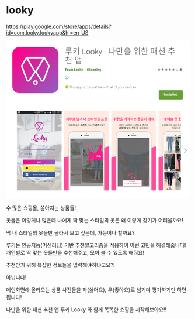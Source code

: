 # looky


https://play.google.com/store/apps/details?id=com.looky.lookyapp&hl=en_US

![looky](./img/looky_img.png)


수 많은 쇼핑몰, 쏟아지는 상품들!

옷들은 이렇게나 많은데 나에게 딱 맞는 스타일의 옷은 왜 이렇게 찾기가 어려울까요!

딱 내 스타일의 옷들만 골라서 보고 싶은데, 가능이나 할까요?

루키는 인공지능(머신러닝) 기반 추천알고리즘을 적용하여 이런 고민을 해결해줍니다! 개인별로 딱 맞는 옷들만을 추천해주고, 모아 볼 수 있도록 해줘요!

추천받기 위해 복잡한 정보들을 입력해야하냐고요?!

아닙니다! 

메인화면에 올라오는 상품 사진들을 좌(싫어요), 우(좋아요)로 넘기며 평가하기만 하면 됩니다!

나만을 위한 패션 추천 앱 루키 Looky 와 함께 똑똑한 쇼핑을 시작해보아요!!
